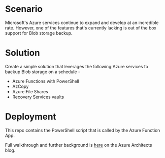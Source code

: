 # Scenario
Microsoft's Azure services continue to expand and develop at an incredible rate. However, one of the features that's currently lacking is out of the box support for Blob storage backup.

# Solution
Create a simple solution that leverages the following Azure services to backup Blob storage on a schedule - 

- Azure Functions with PowerShell
- AzCopy
- Azure File Shares
- Recovery Services vaults

# Deployment
This repo contains the PowerShell script that is called by the Azure Function App.

Full walkthrough and further background is [here](https://medium.com/azure-architects/how-to-backup-azure-blob-storage-accounts-13a09e6feae2) on the Azure Architects blog.